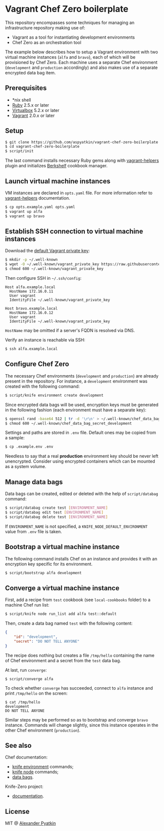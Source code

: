 # Vagrant Chef Zero boilerplate

This repository encompasses some techniques for managing an infrastructure repository making use of:
- Vagrant as a tool for instantiating development environments
- Chef Zero as an orchestration tool

The example below describes how to setup a Vagrant environment with two virtual machine instances (`alfa` and `bravo`), each of which will be provisioned by Chef Zero. Each machine uses a separate Chef environment (`development` and `production` accordingly) and also makes use of a separate encrypted data bag item.

## Prerequisites

- *nix shell
- [Ruby](https://github.com/rbenv/rbenv) 2.5.x or later
- [Virtualbox](https://www.virtualbox.org/wiki/Downloads) 5.2.x or later
- [Vagrant](https://www.vagrantup.com/downloads.html) 2.0.x or later

## Setup

```sh
$ git clone https://github.com/aspyatkin/vagrant-chef-zero-boilerplate.git
$ cd vagrant-chef-zero-boilerplate
$ script/init
```

The last command installs necessary Ruby gems along with [vagrant-helpers](https://github.com/aspyatkin/vagrant-helpers) plugin and initializes [Berkshelf](https://github.com/berkshelf/berkshelf) cookbook manager.

## Launch virtual machine instances

VM instances are declared in `opts.yaml` file. For more information refer to [vagrant-helpers](https://github.com/aspyatkin/vagrant-helpers) documentation.

```sh
$ cp opts.example.yaml opts.yaml
$ vagrant up alfa
$ vagrant up bravo
```

## Establish SSH connection to virtual machine instances

Download the [default Vagrant private key](https://raw.githubusercontent.com/hashicorp/vagrant/master/keys/vagrant):

```sh
$ mkdir -p ~/.well-known
$ wget -O ~/.well-known/vagrant_private_key https://raw.githubusercontent.com/hashicorp/vagrant/master/keys/vagrant
$ chmod 600 ~/.well-known/vagrant_private_key
```

Then configure SSH in `~/.ssh/config`:

```
Host alfa.example.local
  HostName 172.16.0.11
  User vagrant
  IdentityFile ~/.well-known/vagrant_private_key

Host bravo.example.local
  HostName 172.16.0.12
  User vagrant
  IdentityFile ~/.well-known/vagrant_private_key
```

`HostName` may be omitted if a server's FQDN is resolved via DNS.

Verify an instance is reachable via SSH:

```sh
$ ssh alfa.example.local
```

## Configure Chef Zero

The necessary Chef environments (`development` and `production`) are already present in the repository. For instance, a `development` environment was created with the following command:

```sh
$ script/knife environment create development
```

Since encrypted data bags will be used, encryption keys must be generated in the following fashion (each environment must have a separate key):

```sh
$ openssl rand -base64 512 | tr -d '\r\n' > ~/.well-known/chef_data_bag_secret_development
$ chmod 600 ~/.well-known/chef_data_bag_secret_development
```

Settings and paths are stored in `.env` file. Default ones may be copied from a sample:

```sh
$ cp .example.env .env
```

Needless to say that a real **production** environment key should be never left unencrypted. Consider using encrypted containers which can be mounted as a system volume.

## Manage data bags

Data bags can be created, edited or deleted with the help of `script/databag` command:

```sh
$ script/databag create test [ENVIRONMENT_NAME]
$ script/databag edit test [ENVIRONMENT_NAME]
$ script/databag delete test [ENVIRONMENT_NAME]
```

If `ENVIRONMENT_NAME` is not specified, a `KNIFE_NODE_DEFAULT_ENVIRONMENT` value from `.env` file is taken.

## Bootstrap a virtual machine instance

The following command installs Chef on an instance and provides it with an encryption key specific for its environment.

```sh
$ script/bootstrap alfa development
```

## Converge a virtual machine instance

First, add a recipe from `test` cookbook (see `local-cookbooks` folder) to a machine Chef run list:

```sh
$ script/knife node run_list add alfa test::default
```

Then, create a data bag named `test` with the following content:

```json
{
    "id": "development",
    "secret": "DO NOT TELL ANYONE"
}
```

The recipe does nothing but creates a file `/tmp/hello` containing the name of Chef environment and a secret from the `test` data bag.

At last, run `converge`:

```
$ script/converge alfa
```

To check whether `converge` has succeeded, connect to `alfa` instance and print `/tmp/hello` on the screen:

```
$ cat /tmp/hello
development
DO NOT TELL ANYONE
```

Similar steps may be performed so as to bootstrap and converge `bravo` instance. Commands will change slightly, since this instance operates in the other Chef environment (`production`).

## See also

Chef documentation:
- [knife environment](https://docs.chef.io/knife_environment.html) commands;
- [knife node](https://docs.chef.io/knife_node.html) commands;
- [data bags](https://docs.chef.io/data_bags.html).

Knife-Zero project:
- [documentation](http://knife-zero.github.io/).

## License
MIT @ [Alexander Pyatkin](https://github.com/aspyatkin)
